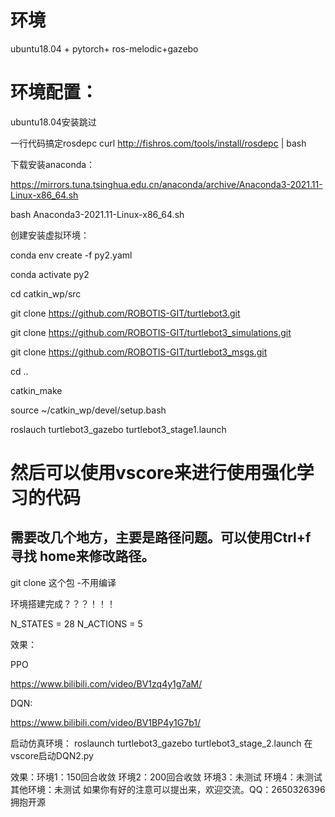 # 环境
ubuntu18.04 + pytorch+ ros-melodic+gazebo

# 环境配置：
ubuntu18.04安装跳过


一行代码搞定rosdepc
curl http://fishros.com/tools/install/rosdepc | bash

下载安装anaconda：

https://mirrors.tuna.tsinghua.edu.cn/anaconda/archive/Anaconda3-2021.11-Linux-x86_64.sh


bash Anaconda3-2021.11-Linux-x86_64.sh


创建安装虚拟环境：


conda env create -f py2.yaml

conda activate py2

cd catkin_wp/src

git clone https://github.com/ROBOTIS-GIT/turtlebot3.git

git clone https://github.com/ROBOTIS-GIT/turtlebot3_simulations.git

git clone https://github.com/ROBOTIS-GIT/turtlebot3_msgs.git

cd ..

catkin_make

source ~/catkin_wp/devel/setup.bash

roslauch turtlebot3_gazebo turtlebot3_stage1.launch

# 然后可以使用vscore来进行使用强化学习的代码

## 需要改几个地方，主要是路径问题。可以使用Ctrl+f 寻找 home来修改路径。


git clone 这个包 -不用编译




环境搭建完成？？？！！！




N_STATES =  28  N_ACTIONS = 5

效果：

PPO

https://www.bilibili.com/video/BV1zq4y1g7aM/

DQN:

https://www.bilibili.com/video/BV1BP4y1G7b1/

启动仿真环境：
roslaunch turtlebot3_gazebo turtlebot3_stage_2.launch
在vscore启动DQN2.py

效果：环境1：150回合收敛
      环境2：200回合收敛
      环境3：未测试
      环境4：未测试
      其他环境：未测试
如果你有好的注意可以提出来，欢迎交流。QQ：2650326396
拥抱开源
